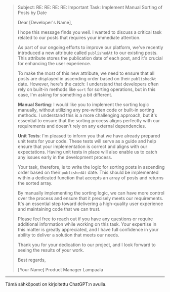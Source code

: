 > Subject: RE: RE: RE: RE: Important Task: Implement Manual Sorting of Posts by Date
> 
> Dear [Developer's Name],
> 
> I hope this message finds you well. I wanted to discuss a critical task related to our posts that requires your immediate attention.
> 
> As part of our ongoing efforts to improve our platform, we've recently introduced a new attribute called `publishedAt` to our existing posts. This attribute stores the publication date of each post, and it's crucial for enhancing the user experience.
> 
> To make the most of this new attribute, we need to ensure that all posts are displayed in ascending order based on their `publishedAt` date. However, here's the catch: I understand that developers often rely on built-in methods like `sort` for sorting operations, but in this case, I'm asking for something a bit different.
> 
> **Manual Sorting**: I would like you to implement the sorting logic manually, without utilizing any pre-written code or built-in sorting methods. I understand this is a more challenging approach, but it's essential to ensure that the sorting process aligns perfectly with our requirements and doesn't rely on any external dependencies.
> 
> **Unit Tests**: I'm pleased to inform you that we have already prepared unit tests for your code. These tests will serve as a guide and help ensure that your implementation is correct and aligns with our expectations. Having unit tests in place will also enable us to catch any issues early in the development process.
> 
> Your task, therefore, is to write the logic for sorting posts in ascending order based on their `publishedAt` date. This should be implemented within a dedicated function that accepts an array of posts and returns the sorted array.
> 
> By manually implementing the sorting logic, we can have more control over the process and ensure that it precisely meets our requirements. It's an essential step toward delivering a high-quality user experience and maintaining code that we can trust.
> 
> Please feel free to reach out if you have any questions or require additional information while working on this task. Your expertise in this matter is greatly appreciated, and I have full confidence in your ability to deliver a solution that meets our needs.
> 
> Thank you for your dedication to our project, and I look forward to seeing the results of your work.
> 
> Best regards,
> 
> [Your Name]
> Product Manager
> Lampaala

----

Tämä sähköposti on kirjoitettu ChatGPT:n avulla.
